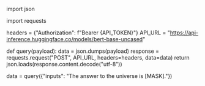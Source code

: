 import json

import requests

headers = {"Authorization": f"Bearer {API_TOKEN}"}
API_URL = "https://api-inference.huggingface.co/models/bert-base-uncased"

def query(payload):
    data = json.dumps(payload)
    response = requests.request("POST", API_URL, headers=headers, data=data)
    return json.loads(response.content.decode("utf-8"))

data = query({"inputs": "The answer to the universe is [MASK]."})